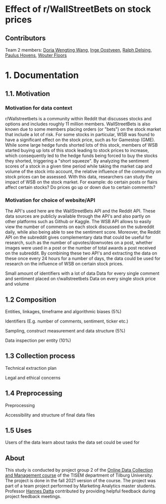 # Effect of r/WallStreetBets on stock prices

## Contributors
Team 2 
members: [Doria Wengting Wang](https://github.com/DoriaWW), [Inge Oostveen](https://github.com/IngeOostveen), [Ralph Delsing](https://github.com/RalphGit21), [Paulus Hovens](https://github.com/pphovens), [Wouter Floors](https://github.com/WouterFloors)

# 1. Documentation

## 1.1. Motivation

### Motivation for data context

r/Wallstreetbets is a community within Reddit that discusses stocks and options and includes roughly 11 million members. WallStreetBets is also known due to some members placing orders (or "bets") on the stock market that include a lot of risk. For some stocks in particular, WSB was found to have a significant effect on the stock price, such as for Gamestop (GME). While some large hedge funds shorted lots of this stock, members of WSB started buying up lots of this stock leading to stock prices to increase, which consequently led to the hedge funds being forced to buy the stocks they shorted, triggering a "short squeeze".
By analyzing the sentiment scores of a stock in a given time period while taking the market cap and volume of the stock into account, the relative influence of the community on stock prices can be assessed. 
With this data, researchers can study the impact of WSB on the stock market. For example: do certain posts or flairs affect certain stocks? Do prices go up or down due to certain comments? 

### Motivation for choice of website/API

The API's used here are the WallStreetBets API and the Reddit API. These data sources are publicly available through the API's and also partly on other platforms such as Github or Kaggle. 
The WSB API allows to easily view the number of comments on each stock discussed on the subreddit daily, while also being able to see the sentiment score. Moreover, the Reddit API on the subreddit gives complementary data that could be useful for research, such as the number of upvotes/downvotes on a post, whether images were used in a post or the number of total awards a post received on the subreddit. By combining these two API's and extracting the data on these once every 24 hours for a number of days, the data could be used for research on the influence of WSB on certain stock prices. 

Small amount of identifiers with a lot of data
Data for every single comment and sentiment placed on r/wallstreetbets
Data on every single stock price and volume


## 1.2 Composition 

Entities, linkages, timeframe and algorithmic biases (5%)

Identifiers (E.g. number of comments, sentiment, ticker etc.)

Sampling, construct measurement and data structure (5%)

Data inspection per entity (10%)

## 1.3 Collection process

Technical extraction plan 

Legal and ethical concerns 

## 1.4 Preprocessing

Preprocessing

Accessibility and structure of final data files

## 1.5 Uses
Users of the data learn about tasks the data set could be used for 

## About

This study is conducted by project group 2 of the [Online Data Collection and Management course](https://github.com/hannesdatta/course-odcm) of the TISEM department of Tilburg University. 
The project is done in the fall 2021 version of the course. The project was part of a team project performed by Marketing Analytics master students. Professor [Hannes Datta](https://github.com/hannesdatta) contributed by providing helpful feedback during project feedback meetings.
